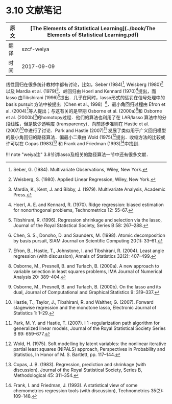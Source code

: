# 3.10 文献笔记

| 原文   | [The Elements of Statistical Learning](../book/The Elements of Statistical Learning.pdf) |
| ---- | ---------------------------------------- |
| 翻译   | szcf-weiya                               |
| 时间   | 2017-09-09                    |

线性回归在很多统计教材中都有讨论，比如，Seber (1984)[^1], Weisberg (1980)[^2] 以及 Mardia et al. (1979)[^3]．岭回归由 Hoerl and Kennard (1970)[^4]提出，而 lasso 由Tibshirani (1996)[^5]提出．几乎在同时，lasso形式的惩罚在信号处理中的 basis pursuit 方法中被提出（Chen et al., 1998）[^6]．最小角回归过程由 Efron et al. (2004)[^7]等人提出；与这有关的是早期 Osborne et al. (2000a)[^8]和 Osborne et al. (2000b)[^9]的homotopy过程．他们的算法也利用了在 LAR/lasso 算法中的分段线性，但是缺少透明度 (transparency)．向前逐步准则在 Hastie et al. (2007)[^10]中进行了讨论．Park and Hastie (2007)[^11] 发展了类似用于广义回归模型的最小角回归的路径算法．偏最小二乘由 Wold (1975)[^12]提出．收缩方法的比较或许可以在 Copas (1983)[^13] 和 Frank and Friedman (1993)[^14]中找到．

!!! note "weiya注"
    3.8节讲lasso及相关的路径算法一节中还有很多文献．

[^1]: Seber, G. (1984). Multivariate Observations, Wiley, New York.
[^2]: Weisberg, S. (1980). Applied Linear Regression, Wiley, New York.
[^3]: Mardia, K., Kent, J. and Bibby, J. (1979). Multivariate Analysis, Academic Press.
[^4]: Hoerl, A. E. and Kennard, R. (1970). Ridge regression: biased estimation for nonorthogonal problems, Technometrics 12: 55–67.
[^5]: Tibshirani, R. (1996). Regression shrinkage and selection via the lasso, Journal of the Royal Statistical Society, Series B 58: 267–288.
[^6]: Chen, S. S., Donoho, D. and Saunders, M. (1998). Atomic decomposition by basis pursuit, SIAM Journal on Scientific Computing 20(1): 33–61.
[^7]: Efron, B., Hastie, T., Johnstone, I. and Tibshirani, R. (2004). Least angle regression (with discussion), Annals of Statistics 32(2): 407–499.
[^8]: Osborne, M., Presnell, B. and Turlach, B. (2000a). A new approach to variable selection in least squares problems, IMA Journal of Numerical Analysis 20: 389–404.
[^9]: Osborne, M., Presnell, B. and Turlach, B. (2000b). On the lasso and its dual, Journal of Computational and Graphical Statistics 9: 319–337.
[^10]: Hastie, T., Taylor, J., Tibshirani, R. and Walther, G. (2007). Forward stagewise regression and the monotone lasso, Electronic Journal of Statistics 1: 1–29.
[^11]: Park, M. Y. and Hastie, T. (2007). l 1 -regularization path algorithm for generalized linear models, Journal of the Royal Statistical Society Series B 69: 659–677.
[^12]: Wold, H. (1975). Soft modelling by latent variables: the nonlinear iterative partial least squares (NIPALS) approach, Perspectives in Probability and Statistics, In Honor of M. S. Bartlett, pp. 117–144.
[^13]: Copas, J. B. (1983). Regression, prediction and shrinkage (with discussion), Journal of the Royal Statistical Society, Series B, Methodological 45: 311–354.
[^14]: Frank, I. and Friedman, J. (1993). A statistical view of some chemometrics regression tools (with discussion), Technometrics 35(2): 109–148.
